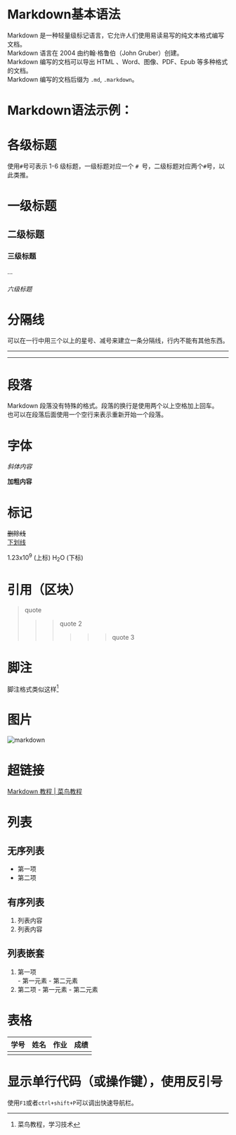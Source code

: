 # Markdown基本语法    

Markdown 是一种轻量级标记语言，它允许人们使用易读易写的纯文本格式编写文档。  
Markdown 语言在 2004 由约翰·格鲁伯（John Gruber）创建。  
Markdown 编写的文档可以导出 HTML 、Word、图像、PDF、Epub 等多种格式的文档。  
Markdown 编写的文档后缀为 `.md`, `.markdown`。


# Markdown语法示例：  


# 各级标题  
使用` # `号可表示 1-6 级标题，一级标题对应一个 `# `号，二级标题对应两个` # `号，以此类推。
#  一级标题  
## 二级标题  
### 三级标题  
...
###### 六级标题

# 分隔线
可以在一行中用三个以上的星号、减号来建立一条分隔线，行内不能有其他东西。  

***  
---  

  
# 段落
Markdown 段落没有特殊的格式。段落的换行是使用两个以上空格加上回车。    
也可以在段落后面使用一个空行来表示重新开始一个段落。

# 字体    
*斜体内容*  

**加粗内容**  

# 标记  
~~删除线~~  
<u>下划线</u>

1.23x10<sup>9</sup> (上标)
H<sub>2</sub>O (下标)

# 引用（区块）  
> quote
>
> > > quote 2
> > >
> > > > > > quote 3

# 脚注  
脚注格式类似这样[^RUNOOB]  
[^RUNOOB]:菜鸟教程，学习技术


# 图片
![markdown](https://www.runoob.com/wp-content/uploads/2019/03/iconfinder_markdown_298823.png)

# 超链接  
[Markdown 教程 | 菜鸟教程](https://www.runoob.com/markdown/md-tutorial.html)

# 列表

## 无序列表
- 第一项
- 第二项

## 有序列表
1. 列表内容
2. 列表内容  

## 列表嵌套
1. 第一项  
       - 第一元素
       - 第二元素  
2. 第二项
       - 第一元素
       - 第二元素

# 表格
| 学号 | 姓名 | 作业 | 成绩 |
| ---- | ---- | ---- | ---- |
|      |      |      |      |

# 显示单行代码（或操作键），使用反引号
使用`F1`或者`ctrl+shift+P`可以调出快速导航栏。
